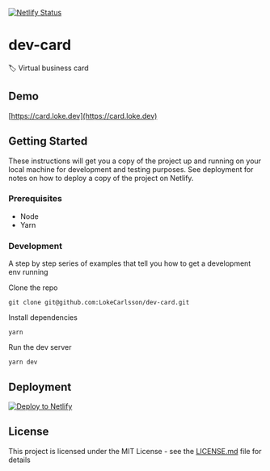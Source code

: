 [![Netlify Status](https://api.netlify.com/api/v1/badges/824cc305-62c6-470c-b175-9b0ef68f6a54/deploy-status)](https://app.netlify.com/sites/dev-card/deploys)

# dev-card

🏷 Virtual business card

## Demo

[https://card.loke.dev](https://card.loke.dev)

## Getting Started

These instructions will get you a copy of the project up and running on your local machine for development and testing purposes. See deployment for notes on how to deploy a copy of the project on Netlify.

### Prerequisites

- Node
- Yarn

### Development

A step by step series of examples that tell you how to get a development env running

Clone the repo

```
git clone git@github.com:LokeCarlsson/dev-card.git
```

Install dependencies

```
yarn
```

Run the dev server

```
yarn dev
```

## Deployment

[![Deploy to Netlify](https://www.netlify.com/img/deploy/button.svg)](https://app.netlify.com/start/deploy?repository=https://github.com/LokeCarlsson/dev-card)

## License

This project is licensed under the MIT License - see the [LICENSE.md](LICENSE.md) file for details
